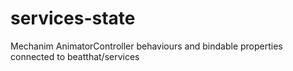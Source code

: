 # services-state
Mechanim AnimatorController behaviours and bindable properties connected to beatthat/services
